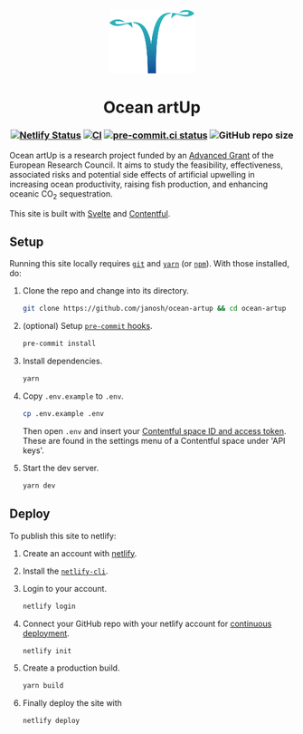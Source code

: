 <p align="center">
  <img src="static/favicon.svg" alt="Favicon" width=150>
</p>

<h1 align="center">Ocean artUp</h1>

<h3 align="center">

[![Netlify Status](https://api.netlify.com/api/v1/badges/209f70e1-0a07-4d82-b642-55c77f2af40f/deploy-status)](https://app.netlify.com/sites/ocean-artup/deploys)
[![CI](https://github.com/janosh/ocean-artup/workflows/CI/badge.svg)](https://github.com/janosh/ocean-artup/actions)
[![pre-commit.ci status](https://results.pre-commit.ci/badge/github/janosh/ocean-artup/main.svg)](https://results.pre-commit.ci/latest/github/janosh/ocean-artup/main)
![GitHub repo size](https://img.shields.io/github/repo-size/janosh/ocean-artup?label=Repo+Size)

</h3>

Ocean artUp is a research project funded by an [Advanced Grant](https://cordis.europa.eu/project/rcn/205206_en.html) of the European Research Council. It aims to study the feasibility, effectiveness, associated risks and potential side effects of artificial upwelling in increasing ocean productivity, raising fish production, and enhancing oceanic CO<sub>2</sub> sequestration.

This site is built with [Svelte](https://github.com/sveltejs/svelte) and [Contentful](https://contentful.com).

## Setup

Running this site locally requires [`git`](https://git-scm.com) and [`yarn`](https://yarnpkg.com) (or [`npm`](https://npmjs.com)). With those installed, do:

1. Clone the repo and change into its directory.

   ```sh
   git clone https://github.com/janosh/ocean-artup && cd ocean-artup
   ```

2. (optional) Setup [`pre-commit` hooks](https://pre-commit.com).

   ```sh
   pre-commit install
   ```

3. Install dependencies.

   ```sh
   yarn
   ```

4. Copy `.env.example` to `.env`.

   ```sh
   cp .env.example .env
   ```

   Then open `.env` and insert your [Contentful space ID and access token](https://contentful.com/developers/docs/references/authentication). These are found in the settings menu of a Contentful space under 'API keys'.

5. Start the dev server.

   ```sh
   yarn dev
   ```

## Deploy

To publish this site to netlify:

1. Create an account with [netlify](https://netlify.com).
2. Install the [`netlify-cli`](https://netlify.com/docs/cli).
3. Login to your account.

   ```sh
   netlify login
   ```

4. Connect your GitHub repo with your netlify account for [continuous deployment](https://netlify.com/docs/cli/#continuous-deployment).

   ```sh
   netlify init
   ```

5. Create a production build.

   ```sh
   yarn build
   ```

6. Finally deploy the site with

   ```sh
   netlify deploy
   ```
